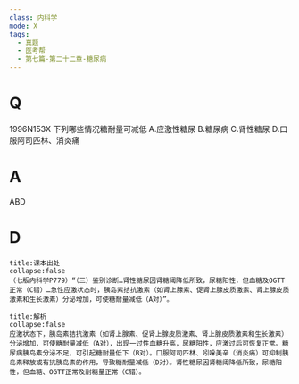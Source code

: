 ```yaml
---
class: 内科学
mode: X
tags:
  - 真题
  - 医考帮
  - 第七篇-第二十二章-糖尿病
---
```


# Q
1996N153X 下列哪些情况糖耐量可减低
A.应激性糖尿
B.糖尿病
C.肾性糖尿
D.口服阿司匹林、消炎痛

# A
ABD
# D
```ad-note
title:课本出处
collapse:false
（七版内科学P779）“（三）鉴别诊断…肾性糖尿因肾糖阈降低所致，尿糖阳性，但血糖及OGTT正常（C错）…急性应激状态时，胰岛素拮抗激素（如肾上腺素、促肾上腺皮质激素、肾上腺皮质激素和生长激素）分泌增加，可使糖耐量减低（A对）”。
```

```ad-summary
title:解析
collapse:false
应激状态下，胰岛素拮抗激素（如肾上腺素、促肾上腺皮质激素、肾上腺皮质激素和生长激素）分泌增加，可使糖耐量减低（A对），出现一过性血糖升高，尿糖阳性，应激过后可恢复正常。糖尿病胰岛素分泌不足，可引起糖耐量低下（B对）。口服阿司匹林、吲哚美辛（消炎痛）可抑制胰岛素释放或有抗胰岛素的作用，导致糖耐量减低（D对）。肾性糖尿因肾糖阈降低所致，尿糖阳性，但血糖、OGTT正常及耐糖量正常（C错）。
```

